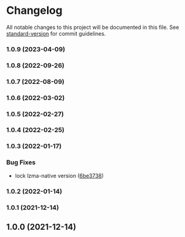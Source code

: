 # Changelog

All notable changes to this project will be documented in this file. See [standard-version](https://github.com/conventional-changelog/standard-version) for commit guidelines.

### 1.0.9 (2023-04-09)

### 1.0.8 (2022-09-26)

### 1.0.7 (2022-08-09)

### 1.0.6 (2022-03-02)

### 1.0.5 (2022-02-27)

### 1.0.4 (2022-02-25)

### 1.0.3 (2022-01-17)


### Bug Fixes

* lock lzma-native version ([6be3738](https://github.com/microlinkhq/ffprobe/commit/6be37383435c7f2173d5a0e3ba40f8cc5767e1b8))

### 1.0.2 (2022-01-14)

### 1.0.1 (2021-12-14)

## 1.0.0 (2021-12-14)
